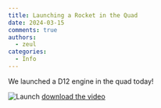 ```yaml
---
title: Launching a Rocket in the Quad
date: 2024-03-15
comments: true
authors:
  - zeul
categories:
  - Info
---
```


We launched a D12 engine in the quad today!

![Launch](launch.png)
[download the video](launch.MOV)